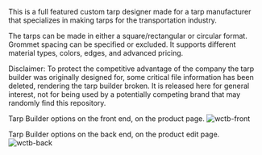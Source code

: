 This is a full featured custom tarp designer made for a tarp manufacturer that specializes in making tarps for the transportation industry. 

The tarps can be made in either a square/rectangular or circular format. Grommet spacing can be specified or excluded. It supports different material types, colors, edges, and advanced pricing.

Disclaimer: To protect the competitive advantage of the company the tarp builder was originally designed for, some critical file information has been deleted, rendering the tarp builder broken. It is released here for general interest, not for being used by a potentially competing brand that may randomly find this repository.

Tarp Builder options on the front end, on the product page.
![wctb-front](https://github.com/mdoulos/woocommerce-tarp-builder/assets/25509977/41919f75-96ae-4fc6-805e-543e7251925b)

Tarp Builder options on the back end, on the product edit page.
![wctb-back](https://github.com/mdoulos/woocommerce-tarp-builder/assets/25509977/67165b8f-1548-4a0a-a45f-df1981570687)
